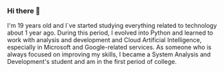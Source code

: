 ### Hi there 👋
I'm 19 years old and I´ve started studying everything related to technology about 1 year ago. During this period, I evolved into Python and learned to work with analysis and development and Cloud Artificial Intelligence, especially in Microsoft and Google-related services. 
As someone who is always focused on improving my skills, I became a System Analysis and Development's student and am in the first period of college.

<!--
**iamjrbro/iamjrbro** is a ✨ _special_ ✨ repository because its `README.md` (this file) appears on your GitHub profile.


